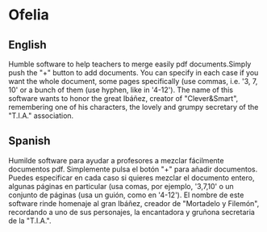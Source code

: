 # Ofelia

## English
Humble software to help teachers to merge easily pdf documents.Simply push the "+" button to add documents. You can specify in each case if you want the whole document, some pages specifically (use commas, i.e. '3, 7, 10' or a bunch of them (use hyphen, like in '4-12'). The name of this software wants to honor the great Ibáñez, creator of "Clever&Smart", remembering one of his characters, the lovely and grumpy secretary of the "T.I.A." association.

## Spanish
Humilde software para ayudar a profesores a mezclar fácilmente documentos pdf. Simplemente pulsa el botón "+" para añadir documentos. Puedes especificar en cada caso si quieres mezclar el documento entero, algunas páginas en particular (usa comas, por ejemplo, '3,7,10' o un conjunto de páginas (usa un guión, como en '4-12'). El nombre de este software rinde homenaje al gran Ibáñez, creador de "Mortadelo y Filemón", recordando a uno de sus personajes, la encantadora y gruñona secretaria de la "T.I.A.".
